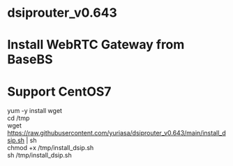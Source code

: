 # dsiprouter_v0.643
# Install WebRTC Gateway from BaseBS
# Support CentOS7
yum -y install wget \
cd /tmp \
wget https://raw.githubusercontent.com/yuriasa/dsiprouter_v0.643/main/install_dsip.sh | sh \
chmod +x /tmp/install_dsip.sh \
sh /tmp/install_dsip.sh
